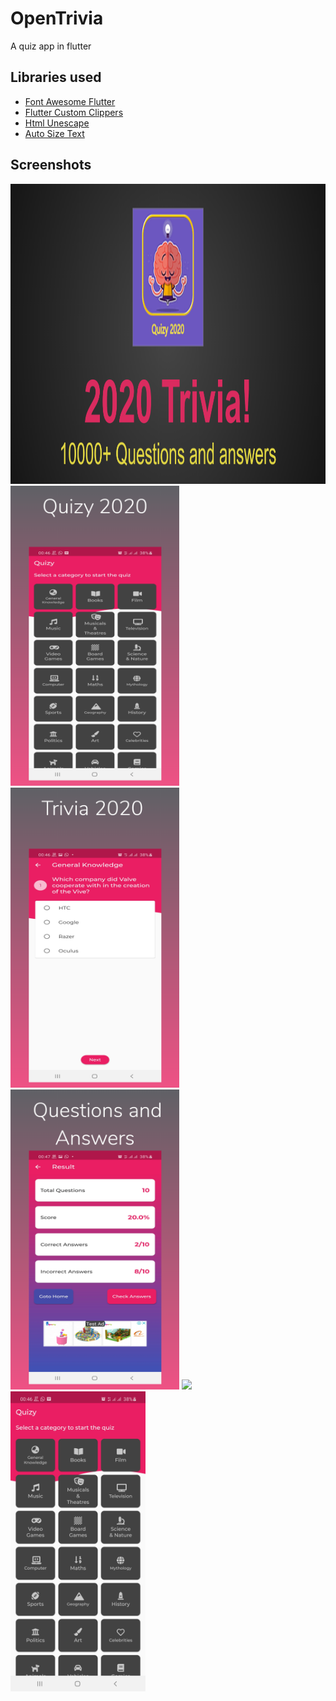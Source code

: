 # OpenTrivia
A quiz app in flutter





## Libraries used
- [Font Awesome Flutter](https://pub.dev/packages/font_awesome_flutter)
- [Flutter Custom Clippers](https://pub.dev/packages/flutter_custom_clippers)
- [Html Unescape](https://pub.dev/packages/html_unescape)
- [Auto Size Text](https://pub.dev/packages/auto_size_text)

## Screenshots
<img height="480px" src="screenshots/banner.png"><img height="480px" src="screenshots/quiz1.png">
<img height="480px" src="screenshots/quiz2.png">
<img height="480px" src="screenshots/quiz3.png">
<img height="480px" src="screenshots/quiz4.png">
<img height="480px" src="screenshots/quiz5.png"> 

